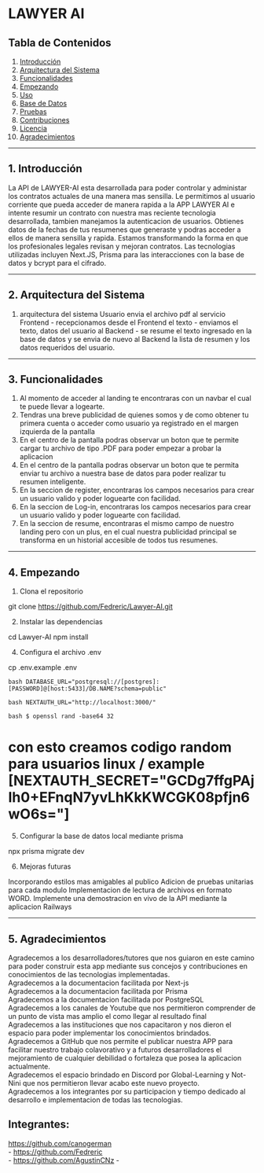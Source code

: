 # LAWYER AI

## Tabla de Contenidos

1. [Introducción](#1-introducción)
2. [Arquitectura del Sistema](#2-arquitectura-del-sistema)
3. [Funcionalidades](#3-funcionalidades)
4. [Empezando](#4-empezando)
5. [Uso](#5-uso)
6. [Base de Datos](#6-base-de-datos)
7. [Pruebas](#7-pruebas)
8. [Contribuciones](#8-contribuciones)
9. [Licencia](#9-licencia)
10. [Agradecimientos](#10-agradecimientos)

---

## 1. Introducción

La API de LAWYER-AI esta desarrollada para poder controlar y administar los contratos actuales de una manera mas sensilla. Le permitimos al usuario corriente que pueda acceder de manera rapida a la APP LAWYER AI e intente resumir un contrato con nuestra mas reciente tecnologia desarrollada, tambien manejamos la autenticacion de usuarios. Obtienes datos de la fechas de tus resumenes que generaste y podras acceder a ellos de manera sensilla y rapida.
Estamos transformando la forma en que los profesionales legales revisan y mejoran contratos.
Las tecnologias utilizadas incluyen Next.JS, Prisma para las interacciones con la base de datos y bcrypt para el cifrado.

---
## 2. Arquitectura del Sistema

1. arquitectura del sistema
Usuario envia el archivo pdf al servicio Frontend - recepcionamos desde el Frontend el texto - enviamos el texto, datos del usuario al Backend - se resume el texto ingresado en la base de datos y se envia de nuevo al Backend la lista de resumen y los datos requeridos del usuario.  

---

## 3. Funcionalidades

1. Al momento de acceder al landing te encontraras con un navbar el cual te puede llevar a logearte.
2. Tendras una breve publicidad de quienes somos y de como obtener tu primera cuenta o acceder como usuario ya registrado en el margen izquierda de la pantalla
3. En el centro de la pantalla podras observar un boton que te permite cargar tu archivo de tipo .PDF para poder empezar a probar la aplicacion
4. En el centro de la pantalla podras observar un boton que te permita enviar tu archivo a nuestra base de datos para poder realizar tu resumen inteligente.
5. En la seccion de register, encontraras los campos necesarios para crear un usuario valido y poder loguearte con facilidad.
6. En la seccion de Log-in, encontraras los campos necesarios para crear un usuario valido y poder loguearte con facilidad.
7. En la seccion de resume, encontraras el mismo campo de nuestro landing pero con un plus, en el cual nuestra publicidad principal se transforma en un historial accesible de todos tus resumenes.

---

## 4. Empezando

1. Clona el repositorio

git clone https://github.com/Fedreric/Lawyer-AI.git

2. Instalar las dependencias

cd Lawyer-AI
npm install

4. Configura el archivo .env

cp .env.example .env

``` bash DATABASE_URL="postgresql://[postgres]:[PASSWORD]@[host:5433]/DB.NAME?schema=public" ```   

``` bash NEXTAUTH_URL="http://localhost:3000/" ``` 

``` bash $ openssl rand -base64 32 ```
# con esto creamos codigo random para usuarios linux / example [NEXTAUTH_SECRET="GCDg7ffgPAjIh0+EFnqN7yvLhKkKWCGK08pfjn6wO6s="] 

5. Configurar la base de datos local mediante prisma

npx prisma migrate dev

6. Mejoras futuras

Incorporando estilos mas amigables al publico
Adicion de pruebas unitarias para cada modulo
Implementacion de lectura de archivos en formato WORD.
Implemente una demostracion en vivo de la API mediante la aplicacion Railways


---


## 5. Agradecimientos

Agradecemos a los desarrolladores/tutores que nos guiaron en este camino para poder construir esta app mediante sus concejos y contribuciones en conocimientos de las tecnologias implementadas.<br>
Agradecemos a la documentacion facilitada por Next-js<br>
Agradecemos a la documentacion facilitada por Prisma<br>
Agradecemos a la documentacion facilitada por PostgreSQL<br>
Agradecemos a los canales de Youtube que nos permitieron comprender de un punto de vista mas amplio el como llegar al resultado final<br>
Agradecemos a las instituciones que nos capacitaron y nos dieron el espacio para poder implementar los conocimientos brindados.<br>
Agradecemos a GitHub que nos permite el publicar nuestra APP para facilitar nuestro trabajo colavorativo y a futuros desarrolladores el mejoramiento de cualquier debilidad o fortaleza que posea la aplicacion actualmente.<br>
Agradecemos el espacio brindado en Discord por Global-Learning y Not-Nini que nos permitieron llevar acabo este nuevo proyecto.<br>
Agradecemos a los integrantes por su participacion y tiempo dedicado al desarrollo e implementacion de todas las tecnologias.<br>

## Integrantes:
 https://github.com/canogerman <br>- https://github.com/Fedreric <br>- https://github.com/AgustinCNz -  
